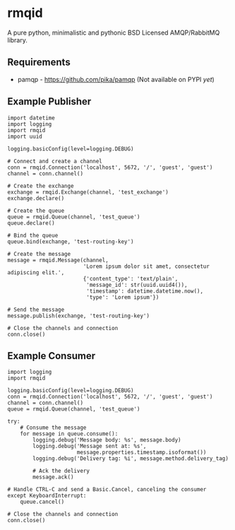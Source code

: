 rmqid
=====
A pure python, minimalistic and pythonic BSD Licensed AMQP/RabbitMQ library.

Requirements
------------
  - pamqp - https://github.com/pika/pamqp (Not available on PYPI *yet*)

Example Publisher
-----------------
    import datetime
    import logging
    import rmqid
    import uuid

    logging.basicConfig(level=logging.DEBUG)

    # Connect and create a channel
    conn = rmqid.Connection('localhost', 5672, '/', 'guest', 'guest')
    channel = conn.channel()

    # Create the exchange
    exchange = rmqid.Exchange(channel, 'test_exchange')
    exchange.declare()

    # Create the queue
    queue = rmqid.Queue(channel, 'test_queue')
    queue.declare()

    # Bind the queue
    queue.bind(exchange, 'test-routing-key')

    # Create the message
    message = rmqid.Message(channel,
                            'Lorem ipsum dolor sit amet, consectetur adipiscing elit.',
                            {'content_type': 'text/plain',
                             'message_id': str(uuid.uuid4()),
                             'timestamp': datetime.datetime.now(),
                             'type': 'Lorem ipsum'})

    # Send the message
    message.publish(exchange, 'test-routing-key')

    # Close the channels and connection
    conn.close()

Example Consumer
----------------
    import logging
    import rmqid

    logging.basicConfig(level=logging.DEBUG)
    conn = rmqid.Connection('localhost', 5672, '/', 'guest', 'guest')
    channel = conn.channel()
    queue = rmqid.Queue(channel, 'test_queue')

    try:
        # Consume the message
        for message in queue.consume():
            logging.debug('Message body: %s', message.body)
            logging.debug('Message sent at: %s',
                          message.properties.timestamp.isoformat())
            logging.debug('Delivery tag: %i', message.method.delivery_tag)

            # Ack the delivery
            message.ack()

    # Handle CTRL-C and send a Basic.Cancel, canceling the consumer
    except KeyboardInterrupt:
        queue.cancel()

    # Close the channels and connection
    conn.close()
